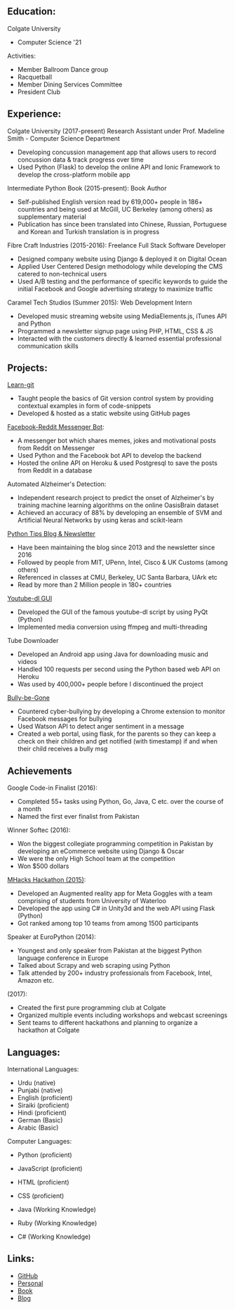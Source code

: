 Education:
-----------

Colgate University
- Computer Science '21

Activities:

- Member Ballroom Dance group
- Racquetball
- Member Dining Services Committee
- President <Colgate Coders> Club


Experience:
-------------

Colgate University (2017-present)
Research Assistant under Prof. Madeline Smith - Computer Science Department

- Developing concussion management app that allows users to record concussion data & track progress over time
- Used Python (Flask) to develop the online API and Ionic Framework to develop the cross-platform mobile app

Intermediate Python Book (2015-present):
Book Author

- Self-published English version read by 619,000+ people in 186+ countries and being used at McGill, UC Berkeley (among others) as supplementary material
- Publication has since been translated into Chinese, Russian, Portuguese and Korean and Turkish translation is in progress

Fibre Craft Industries (2015-2016):
Freelance Full Stack Software Developer

- Designed company website using Django & deployed it on Digital Ocean
- Applied User Centered Design methodology while developing the CMS catered to non-technical users
- Used A/B testing and the performance of specific keywords to guide the initial Facebook and Google advertising strategy to maximize traffic

Caramel Tech Studios (Summer 2015):
Web Development Intern

- Developed music streaming website using MediaElements.js, iTunes API and Python
- Programmed a newsletter signup page using PHP, HTML, CSS & JS
- Interacted with the customers directly & learned essential professional communication skills


Projects:
--------

[Learn-git](https://yasoob.github.io/learn-git)

- Taught people the basics of Git version control system by providing contextual examples in form of code-snippets
- Developed & hosted as a static website using GitHub pages

[Facebook-Reddit Messenger Bot](https://github.com/yasoob/fb-messenger-bot):

- A messenger bot which shares memes, jokes and motivational posts from Reddit on Messenger
- Used Python and the Facebook bot API to develop the backend
- Hosted the online API on Heroku & used Postgresql to save the posts from Reddit in a database

Automated Alzheimer's Detection:

- Independent research project to predict the onset of Alzheimer's by training machine learning algorithms on the online OasisBrain dataset
- Achieved an accuracy of 88% by developing an ensemble of SVM and Artificial Neural Networks by using keras and scikit-learn

[Python Tips Blog & Newsletter](https://pythontips.com)

- Have been maintaining the blog since 2013 and the newsletter since 2016
- Followed by people from MIT, UPenn, Intel, Cisco & UK Customs (among others)
- Referenced in classes at CMU, Berkeley, UC Santa Barbara, UArk etc
- Read by more than 2 Million people in 180+ countries

[Youtube-dl GUI](github.com/yasoob/youtube-dl-gui)

- Developed the GUI of the famous youtube-dl script by using PyQt (Python)
- Implemented media conversion using ffmpeg and multi-threading

Tube Downloader

- Developed an Android app using Java for downloading music and videos
- Handled 100 requests per second using the Python based web API on Heroku
- Was used by 400,000+ people before I discontinued the project

[Bully-be-Gone](https://github.com/yasoob/fb-sent)

- Countered cyber-bullying by developing a Chrome extension to monitor Facebook messages for bullying
- Used Watson API to detect anger sentiment in a message
- Created a web portal, using flask, for the parents so they can keep a check on their children and get notified (with timestamp) if and when their child receives a bully msg


Achievements
------------

Google Code-in Finalist (2016):

- Completed 55+ tasks using Python, Go, Java, C etc. over the course of a month
- Named the first ever finalist from Pakistan

Winner Softec (2016):

- Won the biggest collegiate programming competition in Pakistan by developing an eCommerce website using Django & Oscar
- We were the only High School team at the competition
- Won $500 dollars

[MHacks Hackathon (2015)](https://devpost.com/software/e-valuator):

- Developed an Augmented reality app for Meta Goggles with a team comprising of students from University of Waterloo 
- Developed the app using C# in Unity3d and the web API using Flask (Python)
- Got ranked among top 10 teams from among 1500 participants

Speaker at EuroPython (2014):

- Youngest and only speaker from Pakistan at the biggest Python language conference in Europe
- Talked about Scrapy and web scraping using Python
- Talk attended by 200+ industry professionals from Facebook, Intel, Amazon etc.

<Colgate Coders> (2017):

- Created the first pure programming club at Colgate
- Organized multiple events including workshops and webcast screenings
- Sent teams to different hackathons and planning to organize a hackathon at Colgate


Languages:
----------

International Languages: 

- Urdu    (native)
- Punjabi (native)
- English (proficient)
- Siraiki (proficient)
- Hindi   (proficient)
- German  (Basic)
- Arabic  (Basic)

Computer Languages:

- Python      (proficient)
- JavaScript  (proficient)
- HTML        (proficient)
- CSS         (proficient)

- Java        (Working Knowledge)
- Ruby        (Working Knowledge)
- C#          (Working Knowledge)


Links:
------

- [GitHub](https://github.com/yasoob) 
- [Personal](http://yasoob.me)
- [Book](http://book.pythontips.com)
- [Blog](http://pythontips.com)


